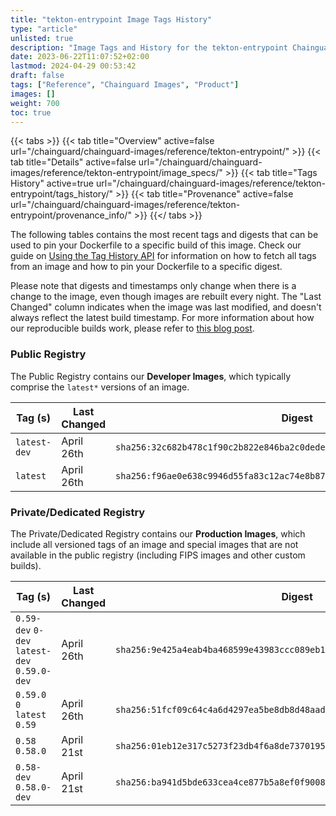 ```yaml
---
title: "tekton-entrypoint Image Tags History"
type: "article"
unlisted: true
description: "Image Tags and History for the tekton-entrypoint Chainguard Image"
date: 2023-06-22T11:07:52+02:00
lastmod: 2024-04-29 00:53:42
draft: false
tags: ["Reference", "Chainguard Images", "Product"]
images: []
weight: 700
toc: true
---
```


{{< tabs >}}
{{< tab title="Overview" active=false url="/chainguard/chainguard-images/reference/tekton-entrypoint/" >}}
{{< tab title="Details" active=false url="/chainguard/chainguard-images/reference/tekton-entrypoint/image_specs/" >}}
{{< tab title="Tags History" active=true url="/chainguard/chainguard-images/reference/tekton-entrypoint/tags_history/" >}}
{{< tab title="Provenance" active=false url="/chainguard/chainguard-images/reference/tekton-entrypoint/provenance_info/" >}}
{{</ tabs >}}

The following tables contains the most recent tags and digests that can be used to pin your Dockerfile to a specific build of this image. Check our guide on [Using the Tag History API](/chainguard/chainguard-images/using-the-tag-history-api/) for information on how to fetch all tags from an image and how to pin your Dockerfile to a specific digest.

Please note that digests and timestamps only change when there is a change to the image, even though images are rebuilt every night. The "Last Changed" column indicates when the image was last modified, and doesn't always reflect the latest build timestamp. For more information about how our reproducible builds work, please refer to [this blog post](https://www.chainguard.dev/unchained/reproducing-chainguards-reproducible-image-builds).

### Public Registry
The Public Registry contains our **Developer Images**, which typically comprise the `latest*` versions of an image.

| Tag (s)       | Last Changed | Digest                                                                    |
|---------------|--------------|---------------------------------------------------------------------------|
|  `latest-dev` | April 26th   | `sha256:32c682b478c1f90c2b822e846ba2c0dedea09b28f55306051e3951d261d7bc31` |
|  `latest`     | April 26th   | `sha256:f96ae0e638c9946d55fa83c12ac74e8b87cfac17176ee3b883b5d87e496bd17d` |


### Private/Dedicated Registry
The Private/Dedicated Registry contains our **Production Images**, which include all versioned tags of an image and special images that are not available in the public registry (including FIPS images and other custom builds).

| Tag (s)                                       | Last Changed | Digest                                                                    |
|-----------------------------------------------|--------------|---------------------------------------------------------------------------|
|  `0.59-dev` `0-dev` `latest-dev` `0.59.0-dev` | April 26th   | `sha256:9e425a4eab4ba468599e43983ccc089eb1cf51e6b262886caa3c2a630a4cb290` |
|  `0.59.0` `0` `latest` `0.59`                 | April 26th   | `sha256:51fcf09c64c4a6d4297ea5be8db8d48aad7935fa49365ea67a348463e76f5f40` |
|  `0.58` `0.58.0`                              | April 21st   | `sha256:01eb12e317c5273f23db4f6a8de73701958bdf999c876c1f6dea7f6f398e7fba` |
|  `0.58-dev` `0.58.0-dev`                      | April 21st   | `sha256:ba941d5bde633cea4ce877b5a8ef0f90086f95cbec9184b91b0b1112c3fb1a3c` |

